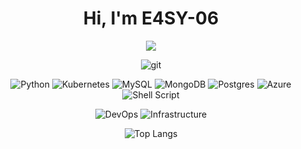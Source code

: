 <div align="center">
  
# Hi, I'm E4SY-06

<p align="center">
  <img src="https://readme-typing-svg.herokuapp.com?size=24&color=FFFFFF&lines=We+code,+we+connect,+we+conquer🛡️" />
</p>


![git](https://github.com/user-attachments/assets/0bbe1d88-a83c-4ad2-8a7f-3066c862067a)

![Python](https://img.shields.io/badge/python-3670A0?style=for-the-badge&logo=python&logoColor=ffdd54) 
![Kubernetes](https://img.shields.io/badge/kubernetes-%23326ce5.svg?style=for-the-badge&logo=kubernetes&logoColor=white) 
![MySQL](https://img.shields.io/badge/mysql-4479A1.svg?style=for-the-badge&logo=mysql&logoColor=white) 
![MongoDB](https://img.shields.io/badge/MongoDB-%234ea94b.svg?style=for-the-badge&logo=mongodb&logoColor=white) 
![Postgres](https://img.shields.io/badge/postgres-%23316192.svg?style=for-the-badge&logo=postgresql&logoColor=white) 
![Azure](https://img.shields.io/badge/azure-%230072C6.svg?style=for-the-badge&logo=microsoftazure&logoColor=white) 
![Shell Script](https://img.shields.io/badge/shell_script-%23121011.svg?style=for-the-badge&logo=gnu-bash&logoColor=white) 

![DevOps](https://img.shields.io/badge/DevOps-%23FF6B6B.svg?style=for-the-badge&logo=devdotto&logoColor=white)
![Infrastructure](https://img.shields.io/badge/Infrastructure-%23326ce5.svg?style=for-the-badge&logo=terraform&logoColor=white)

![Top Langs](https://github-readme-stats.vercel.app/api/top-langs/?username=Wallens11&layout=compact&theme=dark)

</div>
